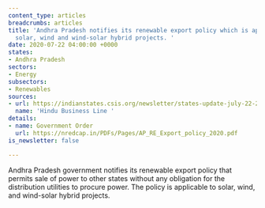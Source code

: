 ```yaml
---
content_type: articles
breadcrumbs: articles
title: 'Andhra Pradesh notifies its renewable export policy which is applicable to
  solar, wind and wind-solar hybrid projects. '
date: 2020-07-22 04:00:00 +0000
states:
- Andhra Pradesh
sectors:
- Energy
subsectors:
- Renewables
sources:
- url: https://indianstates.csis.org/newsletter/states-update-july-22-2020/
  name: 'Hindu Business Line '
details:
- name: Government Order
  url: https://nredcap.in/PDFs/Pages/AP_RE_Export_policy_2020.pdf
is_newsletter: false

---
```

Andhra Pradesh government notifies its renewable export policy that permits sale of power to other states without any obligation for the distribution utilities to procure power. The policy is applicable to solar, wind, and wind-solar hybrid projects.
